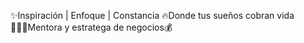✨Inspiración | Enfoque | Constancia
🔥Donde tus sueños cobran vida
🙋🏻‍♀️Mentora y estratega de negocios💰
